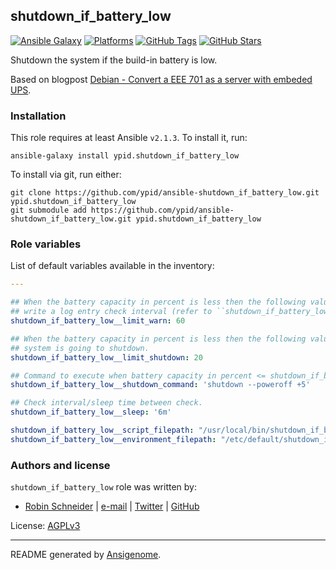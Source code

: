 ## shutdown_if_battery_low

<!-- This file was generated by Ansigenome. Do not edit this file directly but
     instead have a look at the files in the ./meta/ directory. -->

[![Ansible Galaxy](http://img.shields.io/badge/galaxy-ypid.shutdown_if_battery_low-660198.svg?style=flat)](https://galaxy.ansible.com/detail#/role/3778)
[![Platforms](http://img.shields.io/badge/platforms-debian-lightgrey.svg?style=flat)](https://galaxy.ansible.com/detail#/role/3778)
[![GitHub Tags](https://img.shields.io/github/tag/ypid/ansible-shutdown_if_battery_low.svg)](https://github.com/ypid/ansible-shutdown_if_battery_low)
[![GitHub Stars](https://img.shields.io/github/stars/ypid/ansible-shutdown_if_battery_low.svg)](https://github.com/ypid/ansible-shutdown_if_battery_low)


Shutdown the system if the build-in battery is low.

Based on blogpost [Debian - Convert a EEE 701 as a server with embeded UPS](http://bernaerts.dyndns.org/linux/75-debian/200-debian-eeeserver-powerfailure).

### Installation

This role requires at least Ansible `v2.1.3`. To install it, run:

```Shell
ansible-galaxy install ypid.shutdown_if_battery_low
```

To install via git, run either:

```Shell
git clone https://github.com/ypid/ansible-shutdown_if_battery_low.git ypid.shutdown_if_battery_low
git submodule add https://github.com/ypid/ansible-shutdown_if_battery_low.git ypid.shutdown_if_battery_low
```



### Role variables

List of default variables available in the inventory:

```YAML
---

## When the battery capacity in percent is less then the following value,
## write a log entry check interval (refer to ``shutdown_if_battery_low__sleep``).
shutdown_if_battery_low__limit_warn: 60

## When the battery capacity in percent is less then the following value, the
## system is going to shutdown.
shutdown_if_battery_low__limit_shutdown: 20

## Command to execute when battery capacity in percent <= shutdown_if_battery_low__limit_shutdown
shutdown_if_battery_low__shutdown_command: 'shutdown --poweroff +5'

## Check interval/sleep time between check.
shutdown_if_battery_low__sleep: '6m'

shutdown_if_battery_low__script_filepath: "/usr/local/bin/shutdown_if_battery_low.sh"
shutdown_if_battery_low__environment_filepath: "/etc/default/shutdown_if_battery_low"
```




### Authors and license

`shutdown_if_battery_low` role was written by:

- [Robin Schneider](http://ypid.de/) | [e-mail](mailto:ypid@riseup.net) | [Twitter](https://twitter.com/ypid) | [GitHub](https://github.com/ypid)

License: [AGPLv3](https://tldrlegal.com/license/gnu-affero-general-public-license-v3-%28agpl-3.0%29)

***

README generated by [Ansigenome](https://github.com/nickjj/ansigenome/).
